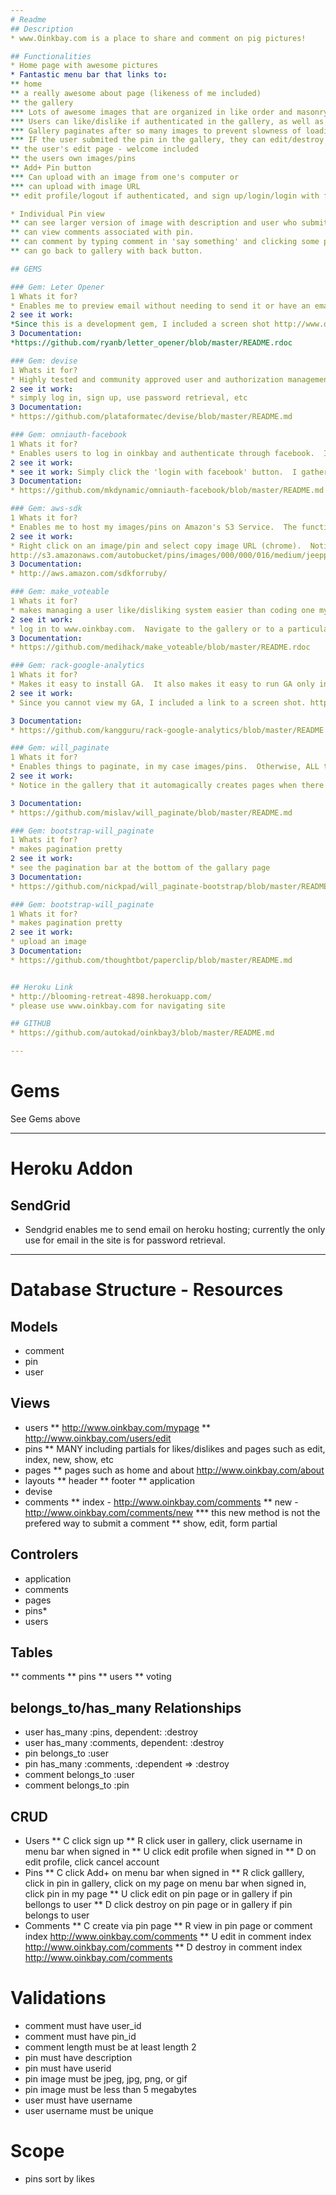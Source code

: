 ```yaml
---
# Readme
## Description
* www.Oinkbay.com is a place to share and comment on pig pictures!

## Functionalities
* Home page with awesome pictures
* Fantastic menu bar that links to:
** home
** a really awesome about page (likeness of me included)
** the gallery
*** Lots of awesome images that are organized in like order and masonry keeps them tightly together even in various window sizes.
*** Users can like/dislike if authenticated in the gallery, as well as click on the user who uploaded the image/pin and see ALL of the awesome pictures they submited.  Each pin links to the individual pin-show page.
*** Gallery paginates after so many images to prevent slowness of loading the page.  It also makes the gallery more browsable.
*** IF the user submited the pin in the gallery, they can edit/destroy them by clicking the link under the pin.
** the user's edit page - welcome included
** the users own images/pins
** Add+ Pin button
*** Can upload with an image from one's computer or
*** can upload with image URL
** edit profile/logout if authenticated, and sign up/login/login with facebook if not.

* Individual Pin view
** can see larger version of image with description and user who submited.
** can view comments associated with pin.
** can comment by typing comment in 'say something' and clicking some pig.
** can go back to gallery with back button.

## GEMS

### Gem: Leter Opener
1 Whats it for?
* Enables me to preview email without needing to send it or have an email delivery system.
2 see it work:
*Since this is a development gem, I included a screen shot http://www.oinkbay.com/assets/LeterOpener.jpg
3 Documentation:
*https://github.com/ryanb/letter_opener/blob/master/README.rdoc

### Gem: devise
1 Whats it for?
* Highly tested and community approved user and authorization management.
2 see it work:
* simply log in, sign up, use password retrieval, etc
3 Documentation:
* https://github.com/plataformatec/devise/blob/master/README.md

### Gem: omniauth-facebook
1 Whats it for?
* Enables users to log in oinkbay and authenticate through facebook.  It also scrapes email, first name, last name, etc and puts it into their user profile.
2 see it work:
* see it work: Simply click the 'login with facebook' button.  I gather user profile information and stick it into the users database, such as email, first/last name.  This can be verified by going to edit - user profile.* Note, due to limitations with facebook applications which is required for authorizing through facebook, a specific domain name must be used in order to work.  For this reason, you must use it through www.oinkbay.c
3 Documentation:
* https://github.com/mkdynamic/omniauth-facebook/blob/master/README.md

### Gem: aws-sdk
1 Whats it for?
* Enables me to host my images/pins on Amazon's S3 Service.  The functionalities are greater then that, however I only need this particular service due to heroku limitations.
2 see it work:
* Right click on an image/pin and select copy image URL (chrome).  Notice the URL is hosted on Amazon S3
http://s3.amazonaws.com/autobucket/pins/images/000/000/016/medium/jeeppig.jpg?1376515523
3 Documentation:
* http://aws.amazon.com/sdkforruby/

### Gem: make_voteable
1 Whats it for?
* makes managing a user like/disliking system easier than coding one myself.  When a user liked something, in this case images/pins, the like value for that user and that pin goes up.  Likewise for dis-liking.  If a person likes something and clicks dislike, the like is automatically removed and the dislikes is incremented to 1, visa versa.  A user can only like or dislike something once.
2 see it work:
* log in to www.oinkbay.com.  Navigate to the gallery or to a particular image/pin.  Click the like or dislike and notice the change in likes/dislikes.
3 Documentation:
* https://github.com/medihack/make_voteable/blob/master/README.rdoc

### Gem: rack-google-analytics
1 Whats it for?
* Makes it easy to install GA.  It also makes it easy to run GA only in production, so testing doesnt skew hits.
2 see it work:
* Since you cannot view my GA, I included a link to a screen shot. http://www.oinkbay.com/assets/GA.jpg

3 Documentation:
* https://github.com/kangguru/rack-google-analytics/blob/master/README.md

### Gem: will_paginate
1 Whats it for?
* Enables things to paginate, in my case images/pins.  Otherwise, ALL the images/pins would show up on one page which could slow one's computer down.  This way, users can page through the gallery at their leisure.
2 see it work:
* Notice in the gallery that it automagically creates pages when there are too many images/pins.  

3 Documentation:
* https://github.com/mislav/will_paginate/blob/master/README.md

### Gem: bootstrap-will_paginate
1 Whats it for?
* makes pagination pretty
2 see it work:
* see the pagination bar at the bottom of the gallary page
3 Documentation:
* https://github.com/nickpad/will_paginate-bootstrap/blob/master/README.markdown

### Gem: bootstrap-will_paginate
1 Whats it for?
* makes pagination pretty
2 see it work:
* upload an image
3 Documentation:
* https://github.com/thoughtbot/paperclip/blob/master/README.md


## Heroku Link
* http://blooming-retreat-4898.herokuapp.com/
* please use www.oinkbay.com for navigating site

## GITHUB
* https://github.com/autokad/oinkbay3/blob/master/README.md

---
```

# Gems
See Gems above

---
# Heroku Addon
## SendGrid
* Sendgrid enables me to send email on heroku hosting; currently the only use for email in the site is for password retrieval.


---
# Database Structure - Resources
## Models
* comment
* pin
* user

## Views
* users
** http://www.oinkbay.com/mypage
** http://www.oinkbay.com/users/edit
* pins
** MANY including partials for likes/dislikes and pages such as edit, index, new, show, etc
* pages
** pages such as home and about http://www.oinkbay.com/about
* layouts
** header
** footer
** application
* devise
* comments
** index - http://www.oinkbay.com/comments
** new - http://www.oinkbay.com/comments/new
*** this new method is not the prefered way to submit a comment
** show, edit, form partial

## Controlers
* application
* comments
* pages
* pins*
* users

## Tables
** comments
** pins
** users
** voting

## belongs_to/has_many Relationships
* user has_many :pins, dependent: :destroy
* user has_many :comments, dependent: :destroy
* pin belongs_to :user
* pin has_many :comments, :dependent => :destroy
* comment belongs_to :user
* comment belongs_to :pin

## CRUD
* Users
** C click sign up
** R click user in gallery, click username in menu bar when signed in
** U click edit profile when signed in
** D on edit profile, click cancel account
* Pins
** C click Add+ on menu bar when signed in
** R click galllery, click in pin in gallery, click on my page on menu bar when signed in, click pin in my page
** U click edit on pin page or in gallery if pin bellongs to user
** D click destroy on pin page or in gallery if pin belongs to user
* Comments
** C create via pin page
** R view in pin page or comment index http://www.oinkbay.com/comments
** U edit in comment index http://www.oinkbay.com/comments
** D destroy in comment index http://www.oinkbay.com/comments

# Validations
* comment must have user_id
* comment must have pin_id
* comment length must be at least length 2
* pin must have description
* pin must have userid
* pin image must be jpeg, jpg, png, or gif
* pin image must be less than 5 megabytes
* user must have username
* user username must be unique

# Scope
* pins sort by likes